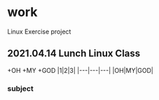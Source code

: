 # work
Linux Exercise project
## 2021.04.14 Lunch Linux Class 
+OH
 +MY
  +GOD
|1|2|3|
|---|---|---|
|OH|MY|GOD|
### subject
